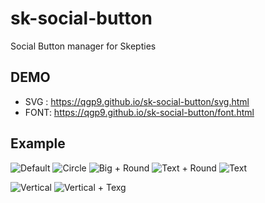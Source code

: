 # sk-social-button
Social Button manager for Skepties

## DEMO 
  * SVG : https://qgp9.github.io/sk-social-button/svg.html
  * FONT: https://qgp9.github.io/sk-social-button/font.html

## Example
![Default](https://cloud.githubusercontent.com/assets/10399430/20652145/62b2a934-b4fc-11e6-9a47-64c1453bb3aa.png)
![Circle](https://cloud.githubusercontent.com/assets/10399430/20652146/62b2b226-b4fc-11e6-90c8-d5de7b909359.png)
![Big + Round](https://cloud.githubusercontent.com/assets/10399430/20652142/62b26a3c-b4fc-11e6-9202-d5c966510eec.png)
![Text + Round](https://cloud.githubusercontent.com/assets/10399430/20652144/62b2a858-b4fc-11e6-991a-f80d4c2617e4.png)
![Text](https://cloud.githubusercontent.com/assets/10399430/20652141/62b172c6-b4fc-11e6-9d45-c3a7c578fb4b.png)

![Vertical](https://cloud.githubusercontent.com/assets/10399430/20652143/62b24b42-b4fc-11e6-9e8c-32c42eb93875.png)
![Vertical + Texg](https://cloud.githubusercontent.com/assets/10399430/20652147/62c94748-b4fc-11e6-9065-b05c9b99b9c0.png)
